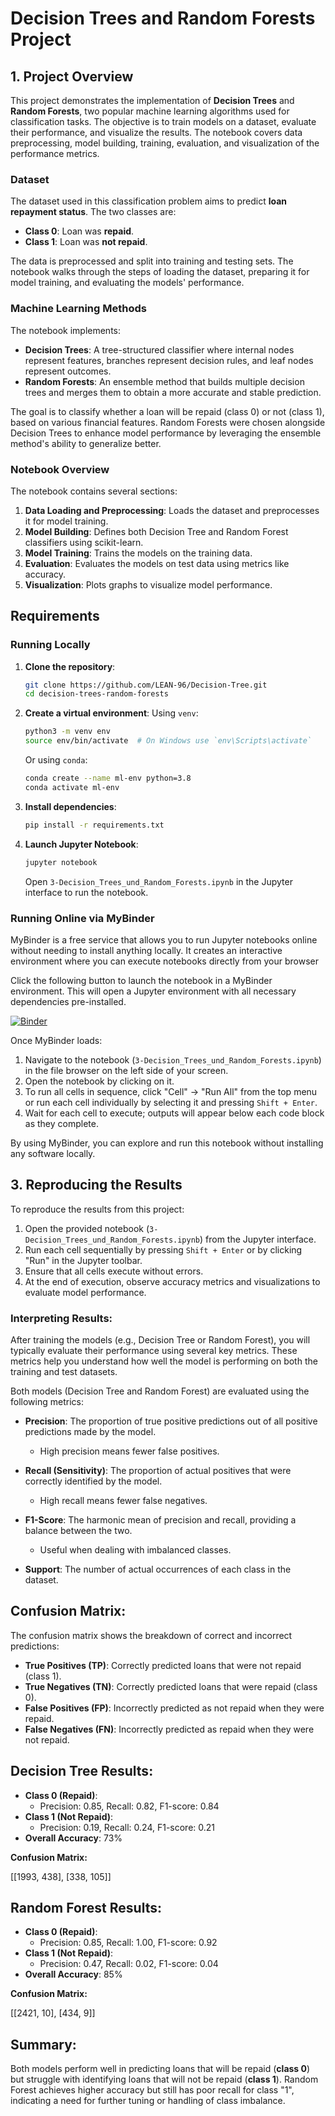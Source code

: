 # Decision Trees and Random Forests Project

## 1. Project Overview

This project demonstrates the implementation of **Decision Trees** and **Random Forests**, two popular machine learning algorithms used for classification tasks. The objective is to train models on a dataset, evaluate their performance, and visualize the results. The notebook covers data preprocessing, model building, training, evaluation, and visualization of the performance metrics.


### Dataset
The dataset used in this classification problem aims to predict **loan repayment status**. The two classes are:
- **Class 0**: Loan was **repaid**.
- **Class 1**: Loan was **not repaid**.

 The data is preprocessed and split into training and testing sets. The notebook walks through the steps of loading the dataset, preparing it for model training, and evaluating the models' performance.

### Machine Learning Methods
The notebook implements:
- **Decision Trees**: A tree-structured classifier where internal nodes represent features, branches represent decision rules, and leaf nodes represent outcomes.
- **Random Forests**: An ensemble method that builds multiple decision trees and merges them to obtain a more accurate and stable prediction.

The goal is to classify whether a loan will be repaid (class 0) or not (class 1), based on various financial features. Random Forests were chosen alongside Decision Trees to enhance model performance by leveraging the ensemble method's ability to generalize better.

### Notebook Overview
The notebook contains several sections:
1. **Data Loading and Preprocessing**: Loads the dataset and preprocesses it for model training.
2. **Model Building**: Defines both Decision Tree and Random Forest classifiers using scikit-learn.
3. **Model Training**: Trains the models on the training data.
4. **Evaluation**: Evaluates the models on test data using metrics like accuracy.
5. **Visualization**: Plots graphs to visualize model performance.
## Requirements

### Running Locally

1. **Clone the repository**:
    ```bash
    git clone https://github.com/LEAN-96/Decision-Tree.git
    cd decision-trees-random-forests
    ```

2. **Create a virtual environment**:
    Using `venv`:
    ```bash
    python3 -m venv env
    source env/bin/activate  # On Windows use `env\Scripts\activate`
    ```

    Or using `conda`:
    ```bash
    conda create --name ml-env python=3.8
    conda activate ml-env
    ```

3. **Install dependencies**:
    ```bash
    pip install -r requirements.txt
    ```

4. **Launch Jupyter Notebook**:
    ```bash
    jupyter notebook
    ```
    Open `3-Decision_Trees_und_Random_Forests.ipynb` in the Jupyter interface to run the notebook.

### Running Online via MyBinder

MyBinder is a free service that allows you to run Jupyter notebooks online without needing to install anything locally. It creates an interactive environment where you can execute notebooks directly from your browser

Click the following button to launch the notebook in a MyBinder environment. This will open a Jupyter environment with all necessary dependencies pre-installed.

[![Binder](https://mybinder.org/badge_logo.svg)](https://mybinder.org/v2/gh/LEAN-96/Decision-Tree.git/HEAD?labpath=notebooks)

Once MyBinder loads:
1. Navigate to the notebook (`3-Decision_Trees_und_Random_Forests.ipynb`) in the file browser on the left side of your screen.
2. Open the notebook by clicking on it.
3. To run all cells in sequence, click "Cell" -> "Run All" from the top menu or run each cell individually by selecting it and pressing `Shift + Enter`.
4. Wait for each cell to execute; outputs will appear below each code block as they complete.

By using MyBinder, you can explore and run this notebook without installing any software locally.



## 3. Reproducing the Results

To reproduce the results from this project:

1. Open the provided notebook (`3-Decision_Trees_und_Random_Forests.ipynb`) from the Jupyter interface.
2. Run each cell sequentially by pressing `Shift + Enter` or by clicking "Run" in the Jupyter toolbar.
3. Ensure that all cells execute without errors.
4. At the end of execution, observe accuracy metrics and visualizations to evaluate model performance.

### Interpreting Results:

After training the models (e.g., Decision Tree or Random Forest), you will typically evaluate their performance using several key metrics. These metrics help you understand how well the model is performing on both the training and test datasets.

Both models (Decision Tree and Random Forest) are evaluated using the following metrics:

- **Precision**: The proportion of true positive predictions out of all positive predictions made by the model.
  - High precision means fewer false positives.
  
- **Recall (Sensitivity)**: The proportion of actual positives that were correctly identified by the model.
  - High recall means fewer false negatives.
  
- **F1-Score**: The harmonic mean of precision and recall, providing a balance between the two.
  - Useful when dealing with imbalanced classes.
  
- **Support**: The number of actual occurrences of each class in the dataset.

## Confusion Matrix:
The confusion matrix shows the breakdown of correct and incorrect predictions:
- **True Positives (TP)**: Correctly predicted loans that were not repaid (class 1).
- **True Negatives (TN)**: Correctly predicted loans that were repaid (class 0).
- **False Positives (FP)**: Incorrectly predicted as not repaid when they were repaid.
- **False Negatives (FN)**: Incorrectly predicted as repaid when they were not repaid.

## Decision Tree Results:
- **Class 0 (Repaid)**:
  - Precision: 0.85, Recall: 0.82, F1-score: 0.84
- **Class 1 (Not Repaid)**:
  - Precision: 0.19, Recall: 0.24, F1-score: 0.21
- **Overall Accuracy**: 73%

**Confusion Matrix:**

[[1993, 438],
[338, 105]]


## Random Forest Results:
- **Class 0 (Repaid)**:
  - Precision: 0.85, Recall: 1.00, F1-score: 0.92
- **Class 1 (Not Repaid)**:
  - Precision: 0.47, Recall: 0.02, F1-score: 0.04
- **Overall Accuracy**: 85%

**Confusion Matrix:**

[[2421, 10],
[434, 9]]


## Summary:
Both models perform well in predicting loans that will be repaid (**class 0**) but struggle with identifying loans that will not be repaid (**class 1**). Random Forest achieves higher accuracy but still has poor recall for class "1", indicating a need for further tuning or handling of class imbalance.